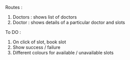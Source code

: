 Routes :

1. Doctors : shows list of doctors
2. Doctor : shows details of a particular doctor and slots

To DO :

1. On click of slot, book slot
2. Show success / failure
3. Different colours for available / unavailable slots
